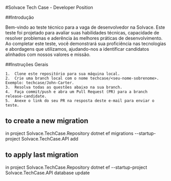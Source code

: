 #Solvace Tech Case - Developer Position

##Introdução

Bem-vindo ao teste técnico para a vaga de desenvolvedor na Solvace. Este teste foi projetado para avaliar suas habilidades técnicas, capacidade de resolver problemas e aderência às melhores práticas de desenvolvimento. Ao completar este teste, você demonstrará sua proficiência nas tecnologias e abordagens que utilizamos, ajudando-nos a identificar candidatos alinhados com nossos valores e missão.

##Instruções Gerais

	1.	Clone este repositório para sua máquina local.
	2.	Crie uma branch local com o nome techcase/<seu-nome-sobrenome>. Exemplo: techcase/John-Carter.
	3.	Resolva todas as questões abaixo na sua branch.
	4.	Faça commit/push e abra um Pull Request (PR) para a branch release-candidate.
	5.	Anexe o link do seu PR na resposta deste e-mail para enviar o teste.

## to create a new migration
in project Solvace.TechCase.Repository dotnet ef migrations --startup-project Solvace.TechCase.API add <YOUR MIGRATION NAME HERE>

## to apply last migration
in project Solvace.TechCase.Repository dotnet ef --startup-project Solvace.TechCase.API database update